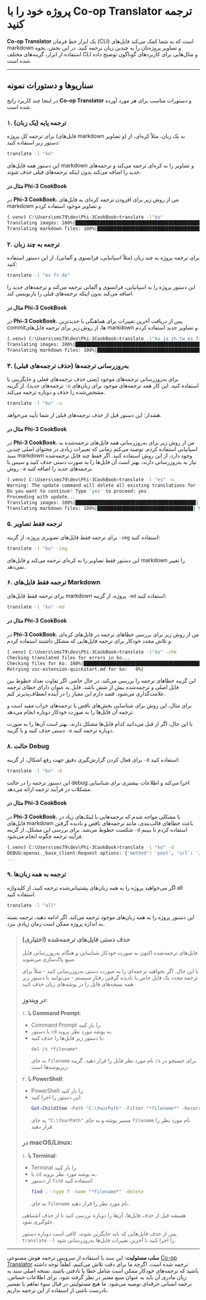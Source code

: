 <!--
CO_OP_TRANSLATOR_METADATA:
{
  "original_hash": "20943a46b11c6d74814f41a817a6db4c",
  "translation_date": "2025-10-15T02:21:35+00:00",
  "source_file": "getting_started/command-line-guide/translator-your-project.md",
  "language_code": "fa"
}
-->
# پروژه خود را با Co-op Translator ترجمه کنید

**Co-op Translator** یک ابزار خط فرمان (CLI) است که به شما کمک می‌کند فایل‌های markdown و تصاویر پروژه‌تان را به چندین زبان ترجمه کنید. در این بخش، نحوه استفاده از ابزار، گزینه‌های مختلف CLI و مثال‌هایی برای کاربردهای گوناگون توضیح داده شده است.

---

## سناریوها و دستورات نمونه

در اینجا چند کاربرد رایج **Co-op Translator** و دستورات مناسب برای هر مورد آورده شده است.

### ۱. ترجمه پایه (یک زبان)

برای ترجمه کل پروژه (فایل‌های markdown و تصاویر) به یک زبان، مثلاً کره‌ای، از دستور زیر استفاده کنید:

```bash
translate -l "ko"
```

این دستور همه فایل‌های markdown و تصاویر را به کره‌ای ترجمه می‌کند و ترجمه‌های جدید را اضافه می‌کند بدون اینکه ترجمه‌های قبلی حذف شوند.

#### مثال در Phi-3 CookBook

در **Phi-3 CookBook**، من از روش زیر برای افزودن ترجمه کره‌ای به فایل‌های markdown و تصاویر موجود استفاده کردم.

```bash
(.venv) C:\Users\sms79\dev\Phi-3CookBook>translate -l"ko"
Translating images: 100%|███████████████████████████████████████████████████| 276/276 [1:09:56<00:00, 15.37s/it]
Translating markdown files: 100%|████████████████████████████████████████████████| 153/153 [1:43:07<00:00, 241.31s/it]
```

### ۲. ترجمه به چند زبان

برای ترجمه پروژه به چند زبان (مثلاً اسپانیایی، فرانسوی و آلمانی)، از این دستور استفاده کنید:

```bash
translate -l "es fr de"
```

این دستور پروژه را به اسپانیایی، فرانسوی و آلمانی ترجمه می‌کند و ترجمه‌های جدید را اضافه می‌کند بدون اینکه ترجمه‌های قبلی را بازنویسی کند.

#### مثال در Phi-3 CookBook

در **Phi-3 CookBook**، پس از دریافت آخرین تغییرات برای هماهنگی با جدیدترین commitها، از روش زیر برای ترجمه فایل‌های markdown و تصاویر جدید استفاده کردم.

```bash
(.venv) C:\Users\sms79\dev\Phi-3CookBook>translate -l"ko ja zh tw es fr" -a
Translating images: 100%|███████████████████████████████████████████████████| 273/273 [1:09:56<00:00, 15.37s/it]
Translating markdown files: 100%|████████████████████████████████████████████████| 6/6 [24:07<00:00, 241.31s/it]
```

### ۳. به‌روزرسانی ترجمه‌ها (حذف ترجمه‌های قبلی)

برای به‌روزرسانی ترجمه‌های موجود (یعنی حذف ترجمه‌های فعلی و جایگزینی با ترجمه‌های جدید)، از گزینه `-u` استفاده کنید. این کار همه ترجمه‌های موجود برای زبان‌های مشخص‌شده را حذف و دوباره ترجمه می‌کند.

```bash
translate -l "ko" -u
```

هشدار: این دستور قبل از حذف ترجمه‌های قبلی از شما تأیید می‌خواهد.

#### مثال در Phi-3 CookBook

در **Phi-3 CookBook**، من از روش زیر برای به‌روزرسانی همه فایل‌های ترجمه‌شده به اسپانیایی استفاده کردم. توصیه می‌کنم زمانی که تغییرات زیادی در محتوای اصلی چندین سند markdown وجود دارد، از این روش استفاده کنید. اگر فقط چند فایل ترجمه‌شده نیاز به به‌روزرسانی دارند، بهتر است آن فایل‌ها را به صورت دستی حذف کنید و سپس با روش `-a` ترجمه‌های جدید را اضافه کنید.

```bash
(.venv) C:\Users\sms79\dev\Phi-3CookBook>translate -l "es" -u
Warning: The update command will delete all existing translations for 'es' and re-translate everything.
Do you want to continue? Type 'yes' to proceed: yes
Proceeding with update...
Translating images: 100%|████████████████████████████████████████████| 150/150 [43:46<00:00, 15.55s/it]
Translating markdown files: 100%|███████████████████████████████████| 95/95 [1:40:27<00:00, 125.62s/it]
```

### ۵. ترجمه فقط تصاویر

برای ترجمه فقط فایل‌های تصویری پروژه، از گزینه `-img` استفاده کنید:

```bash
translate -l "ko" -img
```

این دستور فقط تصاویر را به کره‌ای ترجمه می‌کند و فایل‌های markdown را تغییر نمی‌دهد.

### ۶. ترجمه فقط فایل‌های Markdown

برای ترجمه فقط فایل‌های markdown پروژه، از گزینه `-md` استفاده کنید:

```bash
translate -l "ko" -md
```

#### مثال در Phi-3 CookBook

در **Phi-3 CookBook**، من از روش زیر برای بررسی خطاهای ترجمه در فایل‌های کره‌ای و تلاش مجدد خودکار برای ترجمه فایل‌هایی که مشکل داشتند استفاده کردم.

```bash
(.venv) C:\Users\sms79\dev\Phi-3CookBook>translate -l"ko" -chk 
Checking translated files for errors in ko...
Checking files for ko: 100%|██████████████████████████████████████████████████| 95/95 [00:01<00:00, 65.47file/s]
Retrying vsc-extension-quickstart.md for ko:   0%|                                     | 0/17 [00:00<?, ?file/s] 
```

این گزینه خطاهای ترجمه را بررسی می‌کند. در حال حاضر، اگر تفاوت تعداد خطوط بین فایل اصلی و ترجمه‌شده بیش از شش باشد، فایل به عنوان دارای خطای ترجمه علامت‌گذاری می‌شود. قصد دارم این معیار را در آینده انعطاف‌پذیرتر کنم.

برای مثال، این روش برای شناسایی بخش‌های ناقص یا ترجمه‌های خراب مفید است و ترجمه آن فایل‌ها را به صورت خودکار دوباره انجام می‌دهد.

با این حال، اگر از قبل می‌دانید کدام فایل‌ها مشکل دارند، بهتر است آن‌ها را به صورت دستی حذف کنید و با گزینه `-a` دوباره ترجمه کنید.

### ۸. حالت Debug

برای فعال کردن گزارش‌گیری دقیق جهت رفع اشکال، از گزینه `-d` استفاده کنید:

```bash
translate -l "ko" -d
```

این دستور ترجمه را در حالت debug اجرا می‌کند و اطلاعات بیشتری برای شناسایی مشکلات در فرآیند ترجمه ارائه می‌دهد.

#### مثال در Phi-3 CookBook

در **Phi-3 CookBook**، با مشکلی مواجه شدم که ترجمه‌هایی با لینک‌های زیاد در فایل‌های markdown باعث خطاهای قالب‌بندی، مانند ترجمه‌های ناقص و نادیده گرفتن شکست خطوط می‌شد. برای بررسی این مشکل، از گزینه `-d` استفاده کردم تا ببینم فرآیند ترجمه چگونه انجام می‌شود.

```bash
(.venv) C:\Users\sms79\dev\Phi-3CookBook>translate -l "ko" -d
DEBUG:openai._base_client:Request options: {'method': 'post', 'url': '/chat/completions', 'headers': {'api-key': 'af04e0bea45747d8a7b8c131c1971044'}, 'files': None, 'json_data': {'messages': [{'role': 'user', 'content': "Translate the following text to ko. NEVER ADD ANY EXTRA CONTENT OUTSIDE THE TRANSLATION. TRANSLATE ONLY WHAT IS GIVEN TO YOU.. MAINTAIN MARKDOWN FORMAT\n\n# Phi-3 Cookbook: Hands-On Examples with Microsoft's Phi-3 Models [![Open and use the samples in GitHub Codespaces](https://github.com/codespaces/badge.svg)](https://codespaces.new/microsoft/phi-3cookbook) [![Open in Dev Containers](https://img.shields.io/static/v1?style=for-the-badge&label=Dev%
...
```

### ۹. ترجمه به همه زبان‌ها

اگر می‌خواهید پروژه را به همه زبان‌های پشتیبانی‌شده ترجمه کنید، از کلیدواژه all استفاده کنید.

```bash
translate -l "all"
```

این دستور پروژه را به همه زبان‌های موجود ترجمه می‌کند. اگر ادامه دهید، ترجمه بسته به اندازه پروژه ممکن است زمان زیادی ببرد.

>
> ### حذف دستی فایل‌های ترجمه‌شده (اختیاری)
> فایل‌های ترجمه‌شده اکنون به صورت خودکار شناسایی و هنگام به‌روزرسانی فایل منبع پاک‌سازی می‌شوند.
>
> با این حال، اگر بخواهید ترجمه‌ای را به صورت دستی به‌روزرسانی کنید - مثلاً برای ترجمه مجدد یک فایل خاص یا نادیده گرفتن رفتار سیستم - می‌توانید با دستور زیر همه نسخه‌های فایل را در پوشه‌های زبان حذف کنید.
>
> ### در ویندوز:
> ۱. **با Command Prompt**:
>    - Command Prompt را باز کنید.
>    - با دستور `cd` به پوشه مورد نظر بروید.
>    - با دستور زیر فایل‌ها را حذف کنید:
>      ```
>      del /s *filename*
>      ```
>      به جای `filename` نام مورد نظر فایل را قرار دهید. گزینه `/s` برای جستجو در زیرپوشه‌ها است.
>
> ۲. **با PowerShell**:
>    - PowerShell را باز کنید.
>    - این دستور را اجرا کنید:
>      ```powershell
>      Get-ChildItem -Path "C:\YourPath" -Filter "*filename*" -Recurse | Remove-Item -Force
>      ```
>      به جای `"C:\YourPath"` مسیر پوشه و به جای `filename` نام مورد نظر را قرار دهید.
>
> ### در macOS/Linux:
> ۱. **با Terminal**:
>   - Terminal را باز کنید.
>   - با `cd` به پوشه مورد نظر بروید.
>   - از دستور `find` استفاده کنید:
>     ```bash
>     find . -type f -name "*filename*" -delete
>     ```
>     به جای `filename` نام مورد نظر را قرار دهید.
>
> همیشه قبل از حذف فایل‌ها، آن‌ها را دوباره بررسی کنید تا از حذف اشتباهی جلوگیری شود.
>
> پس از حذف فایل‌هایی که باید جایگزین شوند، کافی است دوباره دستور `translate -l` را اجرا کنید تا آخرین تغییرات فایل‌ها به‌روزرسانی شود.

---

**سلب مسئولیت**:
این سند با استفاده از سرویس ترجمه هوش مصنوعی [Co-op Translator](https://github.com/Azure/co-op-translator) ترجمه شده است. اگرچه ما برای دقت تلاش می‌کنیم، لطفاً توجه داشته باشید که ترجمه‌های خودکار ممکن است شامل خطا یا نادقتی باشند. نسخه اصلی سند به زبان مادری آن باید به عنوان منبع معتبر در نظر گرفته شود. برای اطلاعات حساس، ترجمه انسانی حرفه‌ای توصیه می‌شود. ما هیچ مسئولیتی در قبال سوء تفاهم یا تفسیر نادرست ناشی از استفاده از این ترجمه نداریم.